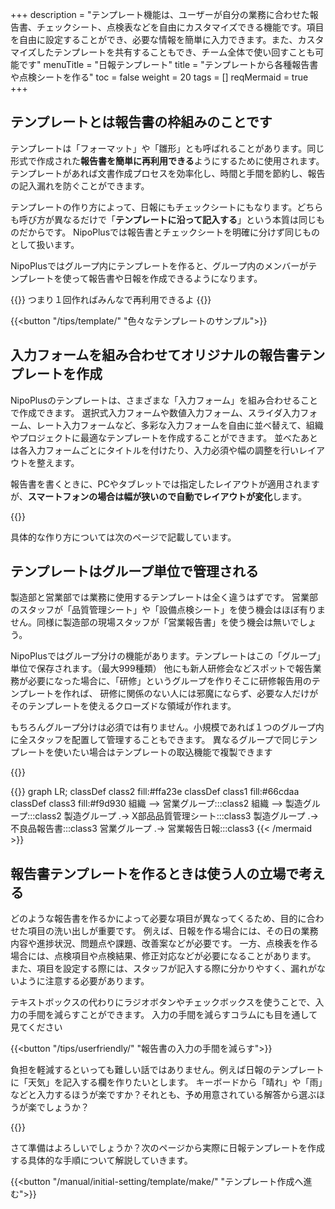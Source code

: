 +++
description = "テンプレート機能は、ユーザーが自分の業務に合わせた報告書、チェックシート、点検表などを自由にカスタマイズできる機能です。項目を自由に設定することができ、必要な情報を簡単に入力できます。また、カスタマイズしたテンプレートを共有することもでき、チーム全体で使い回すことも可能です"
menuTitle = "日報テンプレート"
title = "テンプレートから各種報告書や点検シートを作る"
toc = false
weight = 20
tags = []
reqMermaid = true
+++


## テンプレートとは報告書の枠組みのことです

テンプレートは「フォーマット」や「雛形」とも呼ばれることがあります。同じ形式で作成された**報告書を簡単に再利用できる**ようにするために使用されます。  
テンプレートがあれば文書作成プロセスを効率化し、時間と手間を節約し、報告の記入漏れを防ぐことができます。  

テンプレートの作り方によって、日報にもチェックシートにもなります。どちらも呼び方が異なるだけで「**テンプレートに沿って記入する**」という本質は同じものだからです。
NipoPlusでは報告書とチェックシートを明確に分けず同じものとして扱います。

NipoPlusではグループ内にテンプレートを作ると、グループ内のメンバーがテンプレートを使って報告書や日報を作成できるようになります。

{{<alice pos="right" icon="ok">}}
つまり１回作ればみんなで再利用できるよ
{{</alice>}}

{{<button "/tips/template/" "色々なテンプレートのサンプル">}}

## 入力フォームを組み合わせてオリジナルの報告書テンプレートを作成

NipoPlusのテンプレートは、さまざまな「入力フォーム」を組み合わせることで作成できます。
選択式入力フォームや数値入力フォーム、スライダ入力フォーム、レート入力フォームなど、多彩な入力フォームを自由に並べ替えて、組織やプロジェクトに最適なテンプレートを作成することができます。
並べたあとは各入力フォームごとにタイトルを付けたり、入力必須や幅の調整を行いレイアウトを整えます。

報告書を書くときに、PCやタブレットでは指定したレイアウトが適用されますが、**スマートフォンの場合は幅が狭いので自動でレイアウトが変化**します。

{{<icatch filename="template" msg="入力フォーム部品を 並べるだけで完成" title="入力フォームという個々の部品を自由に組み合わせてレイアウトし、オリジナルの日報テンプレートを簡単に作成できます" fontsize="30px" alice="here" >}}

具体的な作り方については次のページで記載しています。

## テンプレートはグループ単位で管理される

製造部と営業部では業務に使用するテンプレートは全く違うはずです。
営業部のスタッフが「品質管理シート」や「設備点検シート」を使う機会はほぼ有りません。同様に製造部の現場スタッフが「営業報告書」を使う機会は無いでしょう。

NipoPlusではグループ分けの機能があります。テンプレートはこの「グループ」単位で保存されます。（最大999種類）
他にも新人研修会などスポットで報告業務が必要になった場合に、「研修」というグループを作りそこに研修報告用のテンプレートを作れば、
研修に関係のない人には邪魔にならず、必要な人だけがそのテンプレートを使えるクローズドな領域が作れます。

もちろんグループ分けは必須では有りません。小規模であれば１つのグループ内に全スタッフを配置して管理することもできます。
異なるグループで同じテンプレートを使いたい場合はテンプレートの取込機能で複製できます

{{<icatch filename="group" msg="製造部や営業部 グループ分けで見やすく" title="報告書のテンプレートはグループ単位で利用可能です" fontsize="30px" alice="here" >}}


{{<mermaid align="center">}}
graph LR;
  classDef class2 fill:#ffa23e
  classDef class1 fill:#66cdaa
  classDef class3 fill:#f9d930
  組織 --> 営業グループ:::class2
  組織 --> 製造グループ:::class2
  製造グループ .-> X部品品質管理シート:::class3
  製造グループ .-> 不良品報告書:::class3
  営業グループ .-> 営業報告日報:::class3
{{< /mermaid >}}


## 報告書テンプレートを作るときは使う人の立場で考える

どのような報告書を作るかによって必要な項目が異なってくるため、目的に合わせた項目の洗い出しが重要です。
例えば、日報を作る場合には、その日の業務内容や進捗状況、問題点や課題、改善案などが必要です。
一方、点検表を作る場合には、点検項目や点検結果、修正対応などが必要になることがあります。
また、項目を設定する際には、スタッフが記入する際に分かりやすく、漏れがないように注意する必要があります。

テキストボックスの代わりにラジオボタンやチェックボックスを使うことで、入力の手間を減らすことができます。
入力の手間を減らすコラムにも目を通して見てください

{{<button "/tips/userfriendly/" "報告書の入力の手間を減らす">}}

負担を軽減するといっても難しい話ではありません。例えば日報のテンプレートに「天気」を記入する欄を作りたいとします。
キーボードから「晴れ」や「雨」などと入力するほうが楽ですか？それとも、予め用意されている解答から選ぶほうが楽でしょうか？

{{<icatch filename="select" msg="結果が同じなら楽な 入力の方が絶対良い" title="同じ「天気」の入力一つとっても様々なやり方がある" fontsize="30px" alice="shield" >}}


さて準備はよろしいでしょうか？次のページから実際に日報テンプレートを作成する具体的な手順について解説していきます。

{{<button "/manual/initial-setting/template/make/" "テンプレート作成へ進む">}}
